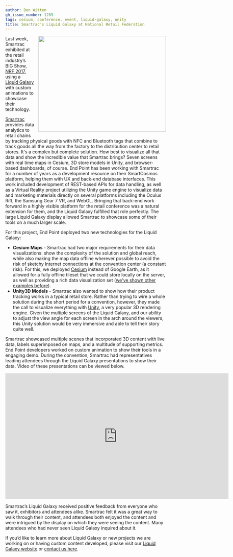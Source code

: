 ```yaml
---
author: Ben Witten
gh_issue_number: 1285
tags: cesium, conference, event, liquid-galaxy, unity
title: Smartrac's Liquid Galaxy at National Retail Federation
---
```


<div class="separator" style="clear: both; text-align: center;"><a href="/blog/2017/01/25/smartracs-liquid-galaxy-at-national/image-0-big.jpeg" imageanchor="1" style="clear: right; float: right; margin-bottom: 1em; margin-left: 1em;"><img border="0" height="300" src="/blog/2017/01/25/smartracs-liquid-galaxy-at-national/image-0.jpeg" width="400"/></a></div>

Last week, Smartrac exhibited at the retail industry’s BIG Show, [NRF 2017](http://nrfbigshow.nrf.com/), using a [Liquid Galaxy](https://liquidgalaxy.endpoint.com/) with custom animations to showcase their technology.

[Smartrac](https://www.smartrac-group.com/) provides data analytics to retail chains by tracking physical goods with NFC and Bluetooth tags that combine to track goods all the way from the factory to the distribution center to  retail stores.  It's a complex but complete solution.  How best to visualize all that data and show the incredible value that Smartrac brings?  Seven screens with real time maps in Cesium, 3D store models in Unity, and browser-based dashboards, of course. End Point has been working with Smartrac for a number of years as a development resource on their SmartCosmos platform, helping them with UX and back-end database interfaces. This work included development of REST-based APIs for data handling, as well as a Virtual Reality project utilizing the Unity game engine to visualize data and marketing materials directly on several platforms including the Oculus Rift, the Samsung Gear 7 VR, and WebGL.  Bringing that back-end work forward in a highly visible platform for the retail conference was a natural extension for them, and the Liquid Galaxy fulfilled that role perfectly. The large Liquid Galaxy display allowed Smartrac to showcase some of their tools on a much larger scale.

For this project, End Point deployed two new technologies for the Liquid Galaxy:

- **Cesium Maps** - Smartrac had two major requirements for their data visualizations: show the complexity of the solution and global reach, while also making the map data offline wherever possible to avoid the risk of sketchy Internet connections at the convention center (a constant risk).  For this, we deployed [Cesium](http://www.cesiumjs.org) instead of Google Earth, as it allowed for a fully offline tileset that we could store locally on the server, as well as providing a rich data visualization set ([we've shown other examples before](https://www.youtube.com/watch?v=e0xbeQGUoa8)).
- **Unity3D Models** - Smartrac also wanted to show how their product tracking works in a typical retail store.  Rather than trying to wire a whole solution during the short period for a convention, however, they made the call to visualize everything with [Unity](https://unity3d.com/), a very popular 3D rendering engine.  Given the multiple screens of the Liquid Galaxy, and our ability to adjust the view angle for each screen in the arch around the viewers, this Unity solution would be very immersive and able to tell their story quite well.

Smartrac showcased multiple scenes that incorporated 3D content with live data, labels superimposed on maps, and a multitude of supporting metrics. End Point developers worked on custom animation to show their tools in a engaging demo. During the convention, Smartrac had representatives leading attendees through the Liquid Galaxy presentations to show their data. Video of these presentations can be viewed below.

<iframe allowfullscreen="" frameborder="0" height="394" src="https://www.youtube.com/embed/CntuRx3Nig4" width="700"></iframe>

Smartrac’s Liquid Galaxy received positive feedback from everyone who saw it, exhibitors and attendees alike. Smartrac felt it was a great way to walk through their content, and attendees both enjoyed the content and were intrigued by the display on which they were seeing the content. Many attendees who had never seen Liquid Galaxy inquired about it.

If you’d like to learn more about Liquid Galaxy or new projects we are working on or having custom content developed, please visit our [Liquid Galaxy website](https://liquidgalaxy.endpoint.com/) or [contact us here](https://liquidgalaxy.endpoint.com/#contact).
